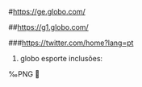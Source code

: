 #https://ge.globo.com/

##https://g1.globo.com/

###https://twitter.com/home?lang=pt



1. globo esporte inclusões:

‰PNG



